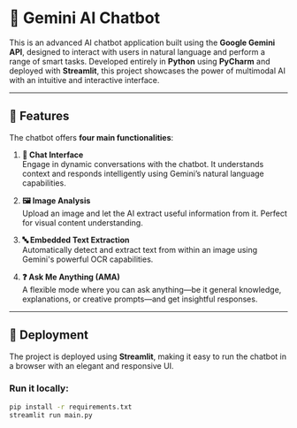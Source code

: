 # 🤖 Gemini AI Chatbot

This is an advanced AI chatbot application built using the **Google Gemini API**, designed to interact with users in natural language and perform a range of smart tasks. Developed entirely in **Python** using **PyCharm** and deployed with **Streamlit**, this project showcases the power of multimodal AI with an intuitive and interactive interface.

---

## 🔧 Features

The chatbot offers **four main functionalities**:

1. **💬 Chat Interface**  
   Engage in dynamic conversations with the chatbot. It understands context and responds intelligently using Gemini’s natural language capabilities.

2. **🖼️ Image Analysis**  
   Upload an image and let the AI extract useful information from it. Perfect for visual content understanding.

3. **🔤 Embedded Text Extraction**  
   Automatically detect and extract text from within an image using Gemini's powerful OCR capabilities.

4. **❓ Ask Me Anything (AMA)**  
   A flexible mode where you can ask anything—be it general knowledge, explanations, or creative prompts—and get insightful responses.

---

## 🚀 Deployment

The project is deployed using **Streamlit**, making it easy to run the chatbot in a browser with an elegant and responsive UI.

### Run it locally:

```bash
pip install -r requirements.txt
streamlit run main.py

